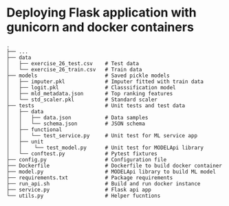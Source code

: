 # Deploying Flask application with gunicorn and docker containers

    .
    ├── ...
    ├── data                         
    │   ├── exercise_26_test.csv    # Test data
    │   └── exercise_26_train.csv   # Train data
    ├── models                      # Saved pickle models
    │   ├── imputer.pkl             # Imputer fitted with train data
    │   ├── logit.pkl               # Classsification model
    │   ├── mld_metadata.json       # Top ranking features 
    │   └── std_scaler.pkl          # Standard scaler 
    ├── tests                       # Unit tests and test data
    │   ├── data
    │   │   ├── data.json           # Data samples 
    │   │   └── schema.json         # JSON schema
    │   ├── functional
    │   │   └── test_service.py     # Unit test for ML service app
    │   ├── unit
    │   │    └── test_model.py      # Unit test for MODELApi library
    │   └── conftest.py             # Pytest fixtures
    ├── config.py                   # Configuration file
    ├── Dockerfile                  # Dockerfile to build docker container
    ├── model.py                    # MODELApi library to build ML model
    ├── requirements.txt            # Package requirements
    ├── run_api.sh                  # Build and run docker instance
    ├── service.py                  # Flask api app
    └── utils.py                    # Helper fucntions
